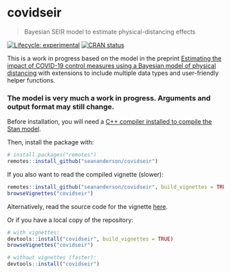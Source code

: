 # covidseir

> Bayesian SEIR model to estimate physical-distancing effects

<!-- badges: start -->
[![Lifecycle: experimental](https://img.shields.io/badge/lifecycle-experimental-orange.svg)](https://www.tidyverse.org/lifecycle/#experimental)
[![CRAN status](https://www.r-pkg.org/badges/version/covidseir)](https://CRAN.R-project.org/package=covidseir)
<!-- badges: end -->

This is a work in progress based on the model in the preprint [Estimating the impact of COVID-19 control measures using a Bayesian model of physical distancing](https://www.medrxiv.org/content/10.1101/2020.04.17.20070086v1) with extensions to include multiple data types and user-friendly helper functions.

### The model is very much a work in progress. Arguments and output format may still change.

Before installation, you will need a [C++ compiler installed to compile the Stan model](https://github.com/stan-dev/rstan/wiki/RStan-Getting-Started).

Then, install the package with:

```r
# install.packages("remotes")
remotes::install_github("seananderson/covidseir")
```

If you also want to read the compiled vignette (slower):

```r
remotes::install_github("seananderson/covidseir", build_vignettes = TRUE)
browseVignettes("covidseir")
```

Alternatively, read the source code for the vignette [here](https://github.com/seananderson/covidseir/tree/master/vignettes).

Or if you have a local copy of the repository:

```r
# with vignettes:
devtools::install("covidseir", build_vignettes = TRUE)
browseVignettes("covidseir")

# without vignettes (faster):
devtools::install("covidseir")
```
